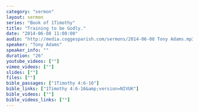 ```yaml
---
category: "sermon"
layout: sermon
series: "Book of 1Timothy"
title: "Training to be Godly."
date: "2014-06-08 11:00:00"
audio: "http://media.coggesparish.com/sermons/2014-06-08 Tony Adams.mp3"
speaker: "Tony Adams"
speaker_info: ""
duration: "26"
youtube_videos: [""]
vimeo_videos: [""]
slides: [""]
files: [""]
bible_passages: ["1Timothy 4:6-16"]
bible_links: ["1Timothy 4:6-16&amp;version=NIVUK"]
bible_videos: [""]
bible_videos_links: [""]
---
```


